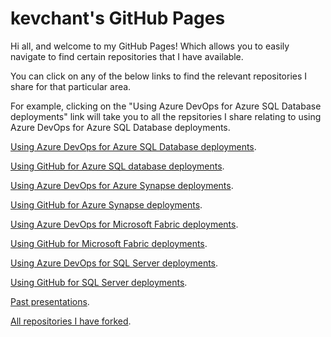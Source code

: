 # kevchant's GitHub Pages

Hi all, and welcome to my GitHub Pages! Which allows you to easily navigate to find certain repositories that I have available.

You can click on any of the below links to find the relevant repositories I share for that particular area. 

For example, clicking on the "Using Azure DevOps for Azure SQL Database deployments" link will take you to all the repsitories I share relating to using Azure DevOps for Azure SQL Database deployments.

[Using Azure DevOps for Azure SQL Database deployments](azdomicrosoftfabric.md).

[Using GitHub for Azure SQL database deployments](ghmicrosoftfabric.md).

[Using Azure DevOps for Azure Synapse deployments](azdomicrosoftfabric.md).

[Using GitHub for Azure Synapse deployments](ghmicrosoftfabric.md).

[Using Azure DevOps for Microsoft Fabric deployments](azdomicrosoftfabric.md).

[Using GitHub for Microsoft Fabric deployments](ghmicrosoftfabric.md).

[Using Azure DevOps for SQL Server deployments](azdomicrosoftfabric.md).

[Using GitHub for SQL Server deployments](ghmicrosoftfabric.md).

[Past presentations](forks.md).

[All repositories I have forked](forks.md).